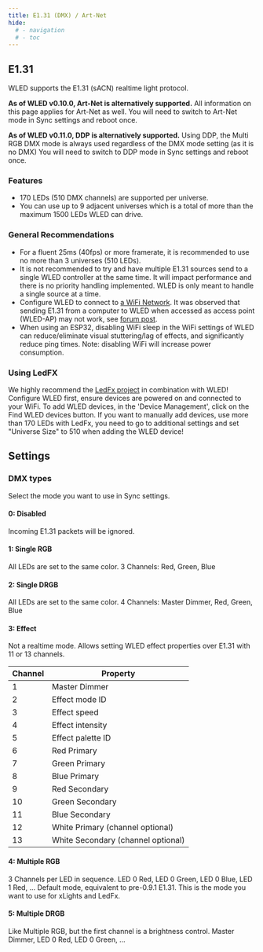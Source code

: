```yaml
---
title: E1.31 (DMX) / Art-Net
hide:
  # - navigation
  # - toc
---
```


## E1.31
WLED supports the E1.31 (sACN) realtime light protocol. 

**As of WLED v0.10.0, Art-Net is alternatively supported.** All information on this page applies for Art-Net as well.
You will need to switch to Art-Net mode in Sync settings and reboot once.  

**As of WLED v0.11.0, DDP is alternatively supported.** Using DDP, the Multi RGB DMX mode is always used regardless of the DMX mode setting (as it is no DMX)
You will need to switch to DDP mode in Sync settings and reboot once.  

### Features
* 170 LEDs (510 DMX channels) are supported per universe. 
* You can use up to 9 adjacent universes which is a total of more than the maximum 1500 LEDs WLED can drive.

### General Recommendations
* For a fluent 25ms (40fps) or more framerate, it is recommended to use no more than 3 universes (510 LEDs).
* It is not recommended to try and have multiple E1.31 sources send to a single WLED controller at the same time. It will impact performance and there is no priority handling implemented. WLED is only meant to handle a single source at a time.
* Configure WLED to connect to [a WiFi Network](/features/settings#wifi-settings). It was observed that sending E1.31 from a computer to WLED when accessed as access point (WLED-AP) may not work, see [forum post](https://wled.discourse.group/t/sending-e1-31-when-in-ap-mode-may-not-work/407). 
* When using an ESP32, disabling WiFi sleep in the WiFi settings of WLED can reduce/eliminate visual stuttering/lag of effects, and significantly reduce ping times. Note: disabling WiFi will increase power consumption.

### Using LedFX
We highly recommend the [LedFx project](https://github.com/LedFx/LedFx) in combination with WLED!
Configure WLED first, ensure devices are powered on and connected to your WiFi. 
To add WLED devices, in the 'Device Management', click on the Find WLED devices button.
If you want to manually add devices, use more than 170 LEDs with LedFx, you need to go to additional settings and set "Universe Size" to 510 when adding the WLED device!

## Settings
### DMX types
Select the mode you want to use in Sync settings.

#### 0: Disabled
Incoming E1.31 packets will be ignored.

#### 1: Single RGB
All LEDs are set to the same color. 3 Channels: Red, Green, Blue

#### 2: Single DRGB
All LEDs are set to the same color. 4 Channels: Master Dimmer, Red, Green, Blue

#### 3: Effect
Not a realtime mode. Allows setting WLED effect properties over E1.31 with 11 or 13 channels.

| Channel | Property |
| --- | --- |
1 | Master Dimmer
2 | Effect mode ID
3 | Effect speed
4 | Effect intensity
5 | Effect palette ID
6 | Red Primary
7 | Green Primary
8 | Blue Primary
9 | Red Secondary
10 | Green Secondary
11 | Blue Secondary
12 | White Primary (channel optional)
13 | White Secondary (channel optional)

#### 4: Multiple RGB
3 Channels per LED in sequence. LED 0 Red, LED 0 Green, LED 0 Blue, LED 1 Red, ...
Default mode, equivalent to pre-0.9.1 E1.31. This is the mode you want to use for xLights and LedFx.

#### 5: Multiple DRGB
Like Multiple RGB, but the first channel is a brightness control.
Master Dimmer, LED 0 Red, LED 0 Green, ...

